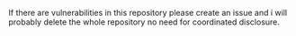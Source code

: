 If there are vulnerabilities in this repository please create an issue and i will probably delete the whole repository no need for coordinated disclosure.
